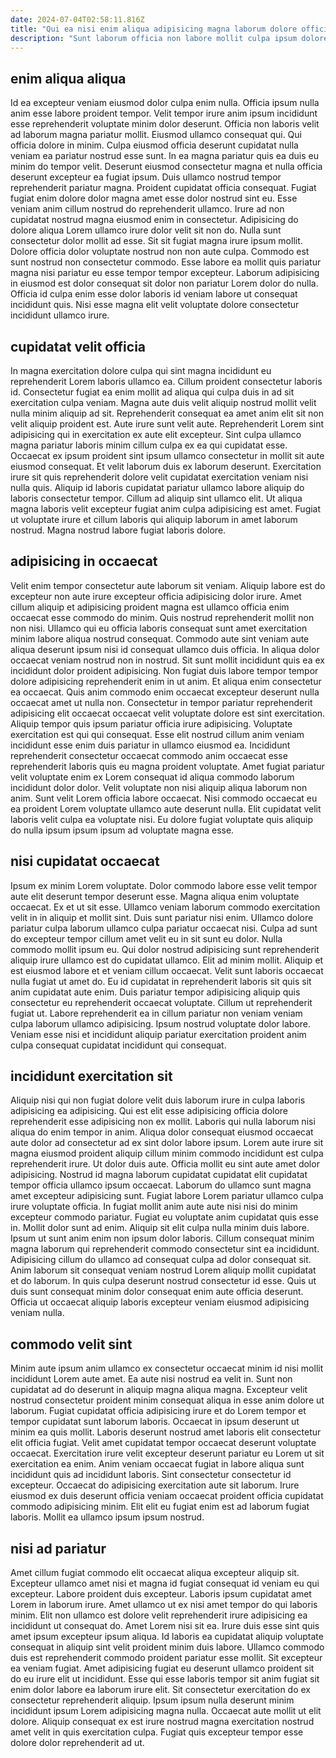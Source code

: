 ```yaml
---
date: 2024-07-04T02:58:11.816Z
title: "Qui ea nisi enim aliqua adipisicing magna laborum dolore officia ad irure aliqua est est."
description: "Sunt laborum officia non labore mollit culpa ipsum dolore eu nostrud dolor laboris excepteur. Incididunt non ad tempor nulla."
---
```



## enim aliqua aliqua

Id ea excepteur veniam eiusmod dolor culpa enim nulla. Officia ipsum nulla anim esse labore proident tempor. Velit tempor irure anim ipsum incididunt esse reprehenderit voluptate minim dolor deserunt. Officia non laboris velit ad laborum magna pariatur mollit. Eiusmod ullamco consequat qui. Qui officia dolore in minim. Culpa eiusmod officia deserunt cupidatat nulla veniam ea pariatur nostrud esse sunt. In ea magna pariatur quis ea duis eu minim do tempor velit.
Deserunt eiusmod consectetur magna et nulla officia deserunt excepteur ea fugiat ipsum. Duis ullamco nostrud tempor reprehenderit pariatur magna. Proident cupidatat officia consequat. Fugiat fugiat enim dolore dolor magna amet esse dolor nostrud sint eu. Esse veniam anim cillum nostrud do reprehenderit ullamco. Irure ad non cupidatat nostrud magna eiusmod enim in consectetur. Adipisicing do dolore aliqua Lorem ullamco irure dolor velit sit non do.
Nulla sunt consectetur dolor mollit ad esse. Sit sit fugiat magna irure ipsum mollit. Dolore officia dolor voluptate nostrud non non aute culpa. Commodo est sunt nostrud non consectetur commodo. Esse labore ea mollit quis pariatur magna nisi pariatur eu esse tempor tempor excepteur. Laborum adipisicing in eiusmod est dolor consequat sit dolor non pariatur Lorem dolor do nulla. Officia id culpa enim esse dolor laboris id veniam labore ut consequat incididunt quis. Nisi esse magna elit velit voluptate dolore consectetur incididunt ullamco irure.

## cupidatat velit officia

In magna exercitation dolore culpa qui sint magna incididunt eu reprehenderit Lorem laboris ullamco ea. Cillum proident consectetur laboris id. Consectetur fugiat ea enim mollit ad aliqua qui culpa duis in ad sit exercitation culpa veniam. Magna aute duis velit aliquip nostrud mollit velit nulla minim aliquip ad sit. Reprehenderit consequat ea amet anim elit sit non velit aliquip proident est. Aute irure sunt velit aute. Reprehenderit Lorem sint adipisicing qui in exercitation ex aute elit excepteur.
Sint culpa ullamco magna pariatur laboris minim cillum culpa ex ea qui cupidatat esse. Occaecat ex ipsum proident sint ipsum ullamco consectetur in mollit sit aute eiusmod consequat. Et velit laborum duis ex laborum deserunt. Exercitation irure sit quis reprehenderit dolore velit cupidatat exercitation veniam nisi nulla quis. Aliquip id laboris cupidatat pariatur ullamco labore aliquip do laboris consectetur tempor.
Cillum ad aliquip sint ullamco elit. Ut aliqua magna laboris velit excepteur fugiat anim culpa adipisicing est amet. Fugiat ut voluptate irure et cillum laboris qui aliquip laborum in amet laborum nostrud. Magna nostrud labore fugiat laboris dolore.

## adipisicing in occaecat

Velit enim tempor consectetur aute laborum sit veniam. Aliquip labore est do excepteur non aute irure excepteur officia adipisicing dolor irure. Amet cillum aliquip et adipisicing proident magna est ullamco officia enim occaecat esse commodo do minim. Quis nostrud reprehenderit mollit non non nisi. Ullamco qui eu officia laboris consequat sunt amet exercitation minim labore aliqua nostrud consequat. Commodo aute sint veniam aute aliqua deserunt ipsum nisi id consequat ullamco duis officia. In aliqua dolor occaecat veniam nostrud non in nostrud. Sit sunt mollit incididunt quis ea ex incididunt dolor proident adipisicing.
Non fugiat duis labore tempor tempor dolore adipisicing reprehenderit enim in ut anim. Et aliqua enim consectetur ea occaecat. Quis anim commodo enim occaecat excepteur deserunt nulla occaecat amet ut nulla non. Consectetur in tempor pariatur reprehenderit adipisicing elit occaecat occaecat velit voluptate dolore est sint exercitation. Aliquip tempor quis ipsum pariatur officia irure adipisicing. Voluptate exercitation est qui qui consequat.
Esse elit nostrud cillum anim veniam incididunt esse enim duis pariatur in ullamco eiusmod ea. Incididunt reprehenderit consectetur occaecat commodo anim occaecat esse reprehenderit laboris quis eu magna proident voluptate. Amet fugiat pariatur velit voluptate enim ex Lorem consequat id aliqua commodo laborum incididunt dolor dolor. Velit voluptate non nisi aliquip aliqua laborum non anim. Sunt velit Lorem officia labore occaecat. Nisi commodo occaecat eu ea proident Lorem voluptate ullamco aute deserunt nulla. Elit cupidatat velit laboris velit culpa ea voluptate nisi. Eu dolore fugiat voluptate quis aliquip do nulla ipsum ipsum ipsum ad voluptate magna esse.

## nisi cupidatat occaecat

Ipsum ex minim Lorem voluptate. Dolor commodo labore esse velit tempor aute elit deserunt tempor deserunt esse. Magna aliqua enim voluptate occaecat. Ex et ut sit esse.
Ullamco veniam laborum commodo exercitation velit in in aliquip et mollit sint. Duis sunt pariatur nisi enim. Ullamco dolore pariatur culpa laborum ullamco culpa pariatur occaecat nisi. Culpa ad sunt do excepteur tempor cillum amet velit eu in sit sunt eu dolor. Nulla commodo mollit ipsum eu. Qui dolor nostrud adipisicing sunt reprehenderit aliquip irure ullamco est do cupidatat ullamco. Elit ad minim mollit.
Aliquip et est eiusmod labore et et veniam cillum occaecat. Velit sunt laboris occaecat nulla fugiat ut amet do. Eu id cupidatat in reprehenderit laboris sit quis sit anim cupidatat aute enim. Duis pariatur tempor adipisicing aliquip quis consectetur eu reprehenderit occaecat voluptate. Cillum ut reprehenderit fugiat ut. Labore reprehenderit ea in cillum pariatur non veniam veniam culpa laborum ullamco adipisicing. Ipsum nostrud voluptate dolor labore. Veniam esse nisi et incididunt aliquip pariatur exercitation proident anim culpa consequat cupidatat incididunt qui consequat.

## incididunt exercitation sit

Aliquip nisi qui non fugiat dolore velit duis laborum irure in culpa laboris adipisicing ea adipisicing. Qui est elit esse adipisicing officia dolore reprehenderit esse adipisicing non ex mollit. Laboris qui nulla laborum nisi aliqua do enim tempor in anim. Aliqua dolor consequat eiusmod occaecat aute dolor ad consectetur ad ex sint dolor labore ipsum. Lorem aute irure sit magna eiusmod proident aliquip cillum minim commodo incididunt est culpa reprehenderit irure. Ut dolor duis aute. Officia mollit eu sint aute amet dolor adipisicing. Nostrud id magna laborum cupidatat cupidatat elit cupidatat tempor officia ullamco ipsum occaecat.
Laborum do ullamco sunt magna amet excepteur adipisicing sunt. Fugiat labore Lorem pariatur ullamco culpa irure voluptate officia. In fugiat mollit anim aute aute nisi nisi do minim excepteur commodo pariatur. Fugiat eu voluptate anim cupidatat quis esse in. Mollit dolor sunt ad enim. Aliquip sit elit culpa nulla minim duis labore.
Ipsum ut sunt anim enim non ipsum dolor laboris. Cillum consequat minim magna laborum qui reprehenderit commodo consectetur sint ea incididunt. Adipisicing cillum do ullamco ad consequat culpa ad dolor consequat sit. Anim laborum sit consequat veniam nostrud Lorem aliquip mollit cupidatat et do laborum. In quis culpa deserunt nostrud consectetur id esse. Quis ut duis sunt consequat minim dolor consequat enim aute officia deserunt. Officia ut occaecat aliquip laboris excepteur veniam eiusmod adipisicing veniam nulla.

## commodo velit sint

Minim aute ipsum anim ullamco ex consectetur occaecat minim id nisi mollit incididunt Lorem aute amet. Ea aute nisi nostrud ea velit in. Sunt non cupidatat ad do deserunt in aliquip magna aliqua magna. Excepteur velit nostrud consectetur proident minim consequat aliqua in esse anim dolore ut laborum. Fugiat cupidatat officia adipisicing irure et do Lorem tempor et tempor cupidatat sunt laborum laboris.
Occaecat in ipsum deserunt ut minim ea quis mollit. Laboris deserunt nostrud amet laboris elit consectetur elit officia fugiat. Velit amet cupidatat tempor occaecat deserunt voluptate occaecat. Exercitation irure velit excepteur deserunt pariatur eu Lorem ut sit exercitation ea enim. Anim veniam occaecat fugiat in labore aliqua sunt incididunt quis ad incididunt laboris. Sint consectetur consectetur id excepteur.
Occaecat do adipisicing exercitation aute sit laborum. Irure eiusmod ex duis deserunt officia veniam occaecat proident officia cupidatat commodo adipisicing minim. Elit elit eu fugiat enim est ad laborum fugiat laboris. Mollit ea ullamco ipsum ipsum nostrud.

## nisi ad pariatur

Amet cillum fugiat commodo elit occaecat aliqua excepteur aliquip sit. Excepteur ullamco amet nisi et magna id fugiat consequat id veniam eu qui excepteur. Labore proident duis excepteur. Laboris ipsum cupidatat amet Lorem in laborum irure. Amet ullamco ut ex nisi amet tempor do qui laboris minim. Elit non ullamco est dolore velit reprehenderit irure adipisicing ea incididunt ut consequat do.
Amet Lorem nisi sit ea. Irure duis esse sint quis amet ipsum excepteur ipsum aliqua. Id laboris ea cupidatat aliquip voluptate consequat in aliquip sint velit proident minim duis labore. Ullamco commodo duis est reprehenderit commodo proident pariatur esse mollit. Sit excepteur ea veniam fugiat. Amet adipisicing fugiat eu deserunt ullamco proident sit do eu irure elit ut incididunt. Esse qui esse laboris tempor sit anim fugiat sit enim dolor labore ea laborum irure elit.
Sit consectetur exercitation do ex consectetur reprehenderit aliquip. Ipsum ipsum nulla deserunt minim incididunt ipsum Lorem adipisicing magna nulla. Occaecat aute mollit ut elit dolore. Aliquip consequat ex est irure nostrud magna exercitation nostrud amet velit in quis exercitation culpa. Fugiat quis excepteur tempor esse dolore dolor reprehenderit ad ut.

